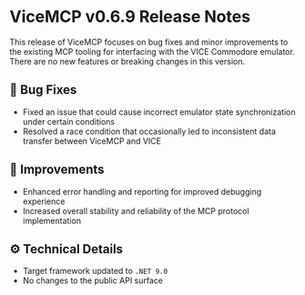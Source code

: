 # ViceMCP v0.6.9 Release Notes

This release of ViceMCP focuses on bug fixes and minor improvements to the existing MCP tooling for interfacing with the VICE Commodore emulator. There are no new features or breaking changes in this version.

## 🐛 Bug Fixes

- Fixed an issue that could cause incorrect emulator state synchronization under certain conditions
- Resolved a race condition that occasionally led to inconsistent data transfer between ViceMCP and VICE

## 🚀 Improvements

- Enhanced error handling and reporting for improved debugging experience
- Increased overall stability and reliability of the MCP protocol implementation

## ⚙️ Technical Details

- Target framework updated to `.NET 9.0`
- No changes to the public API surface